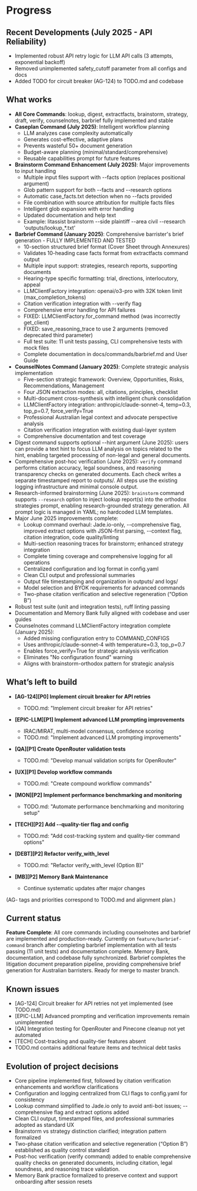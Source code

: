 # Progress

## Recent Developments (July 2025 - API Reliability)
- Implemented robust API retry logic for LLM API calls (3 attempts, exponential backoff)
- Removed unimplemented safety_cutoff parameter from all configs and docs
- Added TODO for circuit breaker (AG-124) to TODO.md and codebase

## What works
- **All Core Commands**: lookup, digest, extractfacts, brainstorm, strategy, draft, verify, counselnotes, barbrief fully implemented and stable
- **Caseplan Command (July 2025)**: Intelligent workflow planning
  - LLM analyzes case complexity automatically
  - Generates cost-effective, adaptive plans
  - Prevents wasteful 50+ document generation
  - Budget-aware planning (minimal/standard/comprehensive)
  - Reusable capabilities prompt for future features
- **Brainstorm Command Enhancement (July 2025)**: Major improvements to input handling
  - Multiple input files support with --facts option (replaces positional argument)
  - Glob pattern support for both --facts and --research options
  - Automatic case_facts.txt detection when no --facts provided
  - File combination with source attribution for multiple facts files
  - Intelligent glob expansion with error handling
  - Updated documentation and help text
  - Example: litassist brainstorm --side plaintiff --area civil --research 'outputs/lookup_*.txt'
- **Barbrief Command (January 2025)**: Comprehensive barrister's brief generation - FULLY IMPLEMENTED AND TESTED
  - 10-section structured brief format (Cover Sheet through Annexures)
  - Validates 10-heading case facts format from extractfacts command output
  - Multiple input support: strategies, research reports, supporting documents
  - Hearing-type specific formatting: trial, directions, interlocutory, appeal
  - LLMClientFactory integration: openai/o3-pro with 32K token limit (max_completion_tokens)
  - Citation verification integration with --verify flag
  - Comprehensive error handling for API failures
  - FIXED: LLMClientFactory.for_command method (was incorrectly get_client)
  - FIXED: save_reasoning_trace to use 2 arguments (removed deprecated third parameter)
  - Full test suite: 11 unit tests passing, CLI comprehensive tests with mock files
  - Complete documentation in docs/commands/barbrief.md and User Guide
- **CounselNotes Command (January 2025)**: Complete strategic analysis implementation
  - Five-section strategic framework: Overview, Opportunities, Risks, Recommendations, Management
  - Four JSON extraction modes: all, citations, principles, checklist
  - Multi-document cross-synthesis with intelligent chunk consolidation
  - LLMClientFactory integration: anthropic/claude-sonnet-4, temp=0.3, top_p=0.7, force_verify=True
  - Professional Australian legal context and advocate perspective analysis
  - Citation verification integration with existing dual-layer system
  - Comprehensive documentation and test coverage
- Digest command supports optional --hint argument (June 2025): users can provide a text hint to focus LLM analysis on topics related to the hint, enabling targeted processing of non-legal and general documents.
- Comprehensive post-hoc verification (June 2025): `verify` command performs citation accuracy, legal soundness, and reasoning transparency checks on generated documents. Each check writes a separate timestamped report to outputs/. All steps use the existing logging infrastructure and minimal console output.
- Research-informed brainstorming (June 2025): `brainstorm` command supports `--research` option to inject lookup report(s) into the orthodox strategies prompt, enabling research-grounded strategy generation. All prompt logic is managed in YAML; no hardcoded LLM templates.
- Major June 2025 improvements complete:
  - Lookup command overhaul: Jade.io-only, --comprehensive flag, improved extract options with JSON-first parsing, --context flag, citation integration, code quality/linting
  - Multi-section reasoning traces for brainstorm; enhanced strategy integration
  - Complete timing coverage and comprehensive logging for all operations
  - Centralized configuration and log format in config.yaml
  - Clean CLI output and professional summaries
  - Output file timestamping and organization in outputs/ and logs/
  - Model selection and BYOK requirements for advanced commands
  - Two-phase citation verification and selective regeneration (“Option B”)
- Robust test suite (unit and integration tests), ruff linting passing
- Documentation and Memory Bank fully aligned with codebase and user guides
- Counselnotes command LLMClientFactory integration complete (January 2025):
  - Added missing configuration entry to COMMAND_CONFIGS
  - Uses anthropic/claude-sonnet-4 with temperature=0.3, top_p=0.7
  - Enables force_verify=True for strategic analysis verification
  - Eliminates "No configuration found" warning
  - Aligns with brainstorm-orthodox pattern for strategic analysis

## What’s left to build

- **[AG-124][P0] Implement circuit breaker for API retries**  
  - TODO.md: "Implement circuit breaker for API retries"

- **[EPIC-LLM][P1] Implement advanced LLM prompting improvements**  
  - IRAC/MIRAT, multi-model consensus, confidence scoring  
  - TODO.md: "Implement advanced LLM prompting improvements"

- **[QA][P1] Create OpenRouter validation tests**  
  - TODO.md: "Develop manual validation scripts for OpenRouter"

- **[UX][P1] Develop workflow commands**  
  - TODO.md: "Create compound workflow commands"

- **[MON][P2] Implement performance benchmarking and monitoring**  
  - TODO.md: "Automate performance benchmarking and monitoring setup"

- **[TECH][P2] Add --quality-tier flag and config**  
  - TODO.md: "Add cost-tracking system and quality-tier command options"

- **[DEBT][P2] Refactor verify_with_level**  
  - TODO.md: "Refactor verify_with_level (Option B)"

- **[MB][P2] Memory Bank Maintenance**  
  - Continue systematic updates after major changes

(AG- tags and priorities correspond to TODO.md and alignment plan.)

## Current status
**Feature Complete**: All core commands including counselnotes and barbrief are implemented and production-ready. Currently on `feature/barbrief-command` branch after completing barbrief implementation with all tests passing (11 unit tests) and documentation complete. Memory Bank, documentation, and codebase fully synchronized. Barbrief completes the litigation document preparation pipeline, providing comprehensive brief generation for Australian barristers. Ready for merge to master branch.

## Known issues
- [AG-124] Circuit breaker for API retries not yet implemented (see TODO.md)
- [EPIC-LLM] Advanced prompting and verification improvements remain unimplemented
- [QA] Integration testing for OpenRouter and Pinecone cleanup not yet automated
- [TECH] Cost-tracking and quality-tier features absent
- TODO.md contains additional feature items and technical debt tasks

## Evolution of project decisions
- Core pipeline implemented first, followed by citation verification enhancements and workflow clarifications
- Configuration and logging centralized from CLI flags to config.yaml for consistency
- Lookup command simplified to Jade.io only to avoid anti-bot issues; --comprehensive flag and extract options added
- Clean CLI output, timestamped files, and professional summaries adopted as standard UX
- Brainstorm vs strategy distinction clarified; integration pattern formalized
- Two-phase citation verification and selective regeneration (“Option B”) established as quality control standard
- Post-hoc verification (verify command) added to enable comprehensive quality checks on generated documents, including citation, legal soundness, and reasoning trace validation.
- Memory Bank practice formalized to preserve context and support onboarding after session resets
